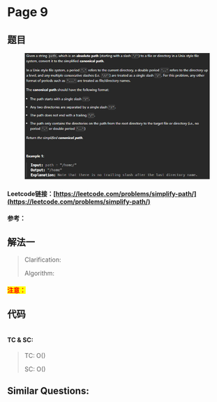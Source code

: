 # Page 9

## 题目

<figure><img src=".gitbook/assets/image (6).png" alt=""><figcaption></figcaption></figure>

#### Leetcode链接：[https://leetcode.com/problems/simplify-path/](https://leetcode.com/problems/simplify-path/)

#### 参考：

## 解法一

> Clarification:&#x20;
>
> Algorithm:&#x20;

#### <mark style="color:red;">注意：</mark>

## 代码

```java
```

#### TC & SC:&#x20;

> TC: O()
>
> SC: O()

## **Similar Questions:**&#x20;
